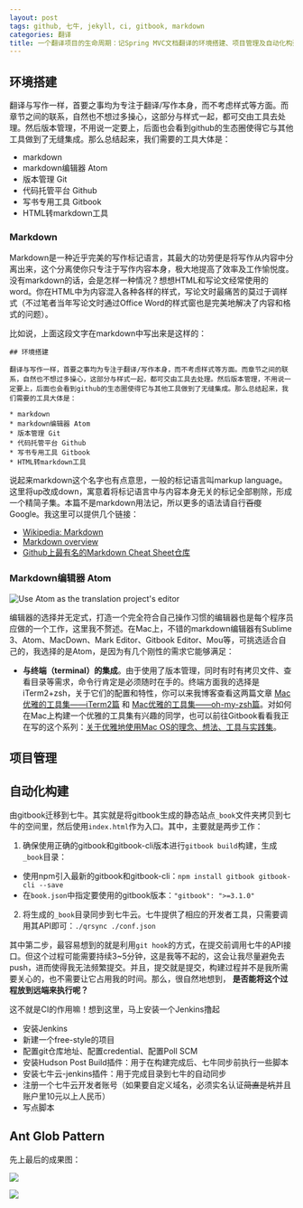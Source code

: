 ```yaml
---
layout: post
tags: github, 七牛, jekyll, ci, gitbook, markdown
categories: 翻译
title: 一个翻译项目的生命周期：记Spring MVC文档翻译的环境搭建、项目管理及自动化构建
---
```


## 环境搭建

翻译与写作一样，首要之事均为专注于翻译/写作本身，而不考虑样式等方面。而章节之间的联系，自然也不想过多操心，这部分与样式一起，都可交由工具去处理。然后版本管理，不用说一定要上，后面也会看到github的生态圈使得它与其他工具做到了无缝集成。那么总结起来，我们需要的工具大体是：

* markdown
* markdown编辑器 Atom
* 版本管理 Git
* 代码托管平台 Github
* 写书专用工具 Gitbook
* HTML转markdown工具

### Markdown

Markdown是一种近乎完美的写作标记语言，其最大的功劳便是将写作从内容中分离出来，这个分离使你只专注于写作内容本身，极大地提高了效率及工作愉悦度。没有markdown的话，会是怎样一种情况？想想HTML和写论文经常使用的word。你在HTML中为内容混入各种各样的样式，写论文时最痛苦的莫过于调样式（不过笔者当年写论文时通过Office Word的样式窗也是完美地解决了内容和格式的问题）。

比如说，上面这段文字在markdown中写出来是这样的：

```
## 环境搭建

翻译与写作一样，首要之事均为专注于翻译/写作本身，而不考虑样式等方面。而章节之间的联系，自然也不想过多操心，这部分与样式一起，都可交由工具去处理。然后版本管理，不用说一定要上，后面也会看到github的生态圈使得它与其他工具做到了无缝集成。那么总结起来，我们需要的工具大体是：

* markdown
* markdown编辑器 Atom
* 版本管理 Git
* 代码托管平台 Github
* 写书专用工具 Gitbook
* HTML转markdown工具
```

说起来markdown这个名字也有点意思，一般的标记语言叫markup language。这里将up改成down，寓意着将标记语言中与内容本身无关的标记全部剔除，形成一个精简子集。本篇不是markdown用法记，所以更多的语法请自行~~百度~~Google。我这里可以提供几个链接：

* [Wikipedia: Markdown](https://en.wikipedia.org/wiki/Markdown)
* [Markdown overview](https://daringfireball.net/projects/markdown/)
* [Github上最有名的Markdown Cheat Sheet仓库](https://github.com/adam-p/markdown-here/wiki/Markdown-Cheatsheet)

### Markdown编辑器 Atom

![](http://7xqu8w.com1.z0.glb.clouddn.com/atom-as-translation-project-editor.png "Use Atom as the translation project's editor")

编辑器的选择并无定式，打造一个完全符合自己操作习惯的编辑器也是每个程序员应做的一个工作，这里我不赘述。在Mac上，不错的markdown编辑器有Sublime 3、Atom、MacDown、Mark Editor、Gitbook Editor、Mou等，可挑选适合自己的，我选择的是Atom，是因为有几个刚性的需求它能够满足：

* **与终端（terminal）的集成**。由于使用了版本管理，同时有时有拷贝文件、查看目录等需求，命令行肯定是必须随时在手的。终端方面我的选择是iTerm2+zsh，关于它们的配置和特性，你可以来我博客查看这两篇文章 [Mac优雅的工具集——iTerm2篇](http://blog.linesh.tw/#/posts/2016-03-11-elegant-mac-iterm2) 和 [Mac优雅的工具集——oh-my-zsh篇](http://blog.linesh.tw/#/posts/2016-03-13-elegant-mac-oh-my-zsh)。对如何在Mac上构建一个优雅的工具集有兴趣的同学，也可以前往Gitbook看看我正在写的这个系列：[关于优雅地使用Mac OS的理念、想法、工具与实践集](https://linesh.gitbooks.io/gitbook-elegant-mac-tools-system-closure/content/index.html)。

### 


## 项目管理

## 自动化构建

由gitbook迁移到七牛。其实就是将gitbook生成的静态站点`_book`文件夹拷贝到七牛的空间里，然后使用`index.html`作为入口。其中，主要就是两步工作：

1. 确保使用正确的gitbook和gitbook-cli版本进行`gitbook build`构建，生成`_book`目录：
  * 使用npm引入最新的gitbook和gitbook-cli：`npm install gitbook gitbook-cli --save`
  * 在`book.json`中指定要使用的gitbook版本：` "gitbook": ">=3.1.0" `
2. 将生成的`_book`目录同步到七牛云。七牛提供了相应的开发者工具，只需要调用其API即可：`./qrsync ./conf.json`

其中第二步，最容易想到的就是利用`git hook`的方式，在提交前调用七牛的API接口。但这个过程可能需要持续3~5分钟，这是我等不起的，这会让我尽量避免去push，进而使得我无法频繁提交。并且，提交就是提交，构建过程并不是我所需要关心的，也不需要让它占用我的时间。那么，很自然地想到， **是否能将这个过程放到远端来执行呢？**

这不就是CI的作用嘛！想到这里，马上安装一个Jenkins撸起

* 安装Jenkins
* 新建一个free-style的项目
* 配置git仓库地址、配置credential、配置Poll SCM
* 安装Hudson Post Build插件：用于在构建完成后、七牛同步前执行一些脚本
* 安装七牛云-jenkins插件：用于完成目录到七牛的自动同步
* 注册一个七牛云开发者账号（如果要自定义域名，必须实名认证~~简直是坑~~并且账户里10元以上人民币）
* 写点脚本

## Ant Glob Pattern

先上最后的成果图：

![](http://7xqu8w.com1.z0.glb.clouddn.com/mvc-translation-with-new-domain-hosted-in-qiniu.png)

![](http://7xqu8w.com1.z0.glb.clouddn.com/jenkins-pipeline-final-success.png)
